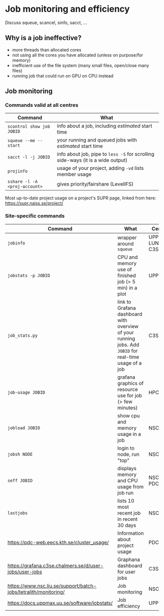 # Job monitoring and efficiency

Discuss squeue, scancel, sinfo, sacct, ...

## Why is a job ineffective?

- more threads than allocated cores
- not using all the cores you have allocated (unless on purpose/for memory)
- inefficient use of the file system (many small files, open/close many files)
- running job that could run on GPU on CPU instead

## Job monitoring 

### Commands valid at all centres 

| Command | What |  
| ------- | ---- | 
| ``scontrol show job JOBID`` | info about a job, including *estimated* start time | 
| ``squeue --me --start`` | your running and queued jobs with *estimated* start time | 
| ``sacct -l -j JOBID`` | info about job, pipe to ``less -S`` for scrolling side-ways (it is a wide output) | 
| ``projinfo`` | usage of your project, adding ``-vd`` lists member usage | 
| ``sshare -l -A <proj-account>`` | gives priority/fairshare (LevelIFS) | 

Most up-to-date project usage on a project's SUPR page, linked from here: <a href="https://supr.naiss.se/project/" target="_blank">https://supr.naiss.se/project/</a>

### Site-specific commands 

| Command | What | Centre | 
| ------- | ---- | ------ |
| ``jobinfo``| wrapper around ``squeue`` | UPPMAX, LUNARC, C3SE |
| ``jobstats -p JOBID`` | CPU and memory use of finished job (> 5 min) in a plot | UPPMAX |
| ``job_stats.py`` | link to Grafana dashboard with overview of your running jobs. Add ``JOBID`` for real-time usage of a job | C3SE |
| ``job-usage JOBID`` | grafana graphics of resource use for job (> few minutes) | HPC2N |
| ``jobload JOBID`` | show cpu and memory usage in a job | NSC |
| ``jobsh NODE`` | login to node, run "top" | NSC |
| ``seff JOBID`` |  displays memory and CPU usage from job run | NSC, PDC | 
| ``lastjobs`` | lists 10 most recent job in recent 30 days | NSC |
| <a href="https://pdc-web.eecs.kth.se/cluster_usage/" target="_blank">https://pdc-web.eecs.kth.se/cluster_usage/</a> | Information about project usage | PDC |
| <a href="https://grafana.c3se.chalmers.se/d/user-jobs/user-jobs" target="_blank">https://grafana.c3se.chalmers.se/d/user-jobs/user-jobs</a> | Graphana dashboard for user jobs | C3SE |
| <a href="https://www.nsc.liu.se/support/batch-jobs/tetralith/monitoring/" target="_blank">https://www.nsc.liu.se/support/batch-jobs/tetralith/monitoring/</a> | Job monitoring | NSC |
| <a href="https://docs.uppmax.uu.se/software/jobstats/" target="_blank">https://docs.uppmax.uu.se/software/jobstats/</a> | Job efficiency | UPPMAX |

